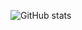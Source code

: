 ![ GitHub stats](https://github-readme-stats.vercel.app/api?username=PythonScratcher&show_icons=true&theme=radical)

